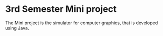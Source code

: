 # 3rd Semester Mini project

The Mini project is the simulator for computer graphics, that is developed using Java. 